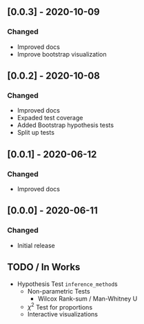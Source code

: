 ## [0.0.3] - 2020-10-09
### Changed
- Improved docs
- Improve bootstrap visualization

## [0.0.2] - 2020-10-08
### Changed
- Improved docs
- Expaded test coverage
- Added Bootstrap hypothesis tests
- Split up tests

## [0.0.1] - 2020-06-12
### Changed
- Improved docs

## [0.0.0] - 2020-06-11
### Changed
- Initial release

## TODO / In Works
- Hypothesis Test `inference_method`s
    + Non-parametric Tests
        * Wilcox Rank-sum / Man-Whitney U
    + $\chi^2$ Test for proportions
    + Interactive visualizations
